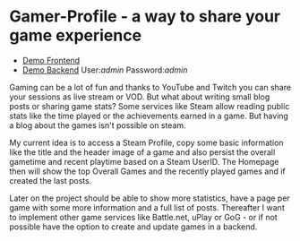 # Gamer-Profile - a way to share your game experience

- [Demo Frontend](https://gamer-profile.kochniss.com)
- [Demo Backend](https://gamer-profile.kochniss.com/admin/) User:*admin* Password:*admin*

Gaming can be a lot of fun and thanks to YouTube and Twitch you can share your
sessions as live stream or VOD. But what about writing small blog posts or sharing
game stats? Some services like Steam allow reading public stats like the time played
or the achievements earned in a game. But having a blog about the games isn't 
possible on steam.

My current idea is to access a Steam Profile, copy some basic information like the
title and the header image of a game and also persist the overall gametime and
recent playtime based on a Steam UserID. The Homepage then will show the top
Overall Games and the recently played games and if created the last posts.

Later on the project should be able to show more statistics, have a page per game with
some more information and a full list of posts. Thereafter I want to implement 
other game services like Battle.net, uPlay or GoG - or if not possible have the
option to create and update games in a backend.
